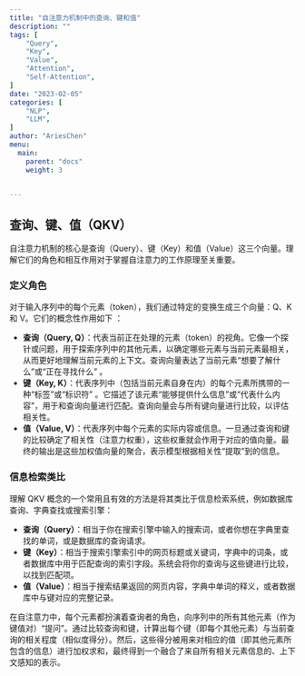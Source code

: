 ```yaml
---
title: "自注意力机制中的查询、键和值"
description: ""
tags: [
    "Query",
    "Key",
    "Value",
    "Attention",
    "Self-Attention",
]
date: "2023-02-05"
categories: [
    "NLP",
    "LLM",
]
author: "AriesChen"
menu:
  main:
    parent: "docs"
    weight: 3


---
```




## 查询、键、值（QKV）

自注意力机制的核心是查询（Query）、键（Key）和值（Value）这三个向量。理解它们的角色和相互作用对于掌握自注意力的工作原理至关重要。

### 定义角色

对于输入序列中的每个元素（token），我们通过特定的变换生成三个向量：Q、K 和 V。它们的概念性作用如下 ：

* **查询（Query, Q）**：代表当前正在处理的元素（token）的视角。它像一个探针或问题，用于探索序列中的其他元素，以确定哪些元素与当前元素最相关，从而更好地理解当前元素的上下文。查询向量表达了当前元素“想要了解什么”或“正在寻找什么” 。  
* **键（Key, K）**：代表序列中（包括当前元素自身在内）的每个元素所携带的一种“标签”或“标识符” 。它描述了该元素“能够提供什么信息”或“代表什么内容”，用于和查询向量进行匹配。查询向量会与所有键向量进行比较，以评估相关性。  
* **值（Value, V）**：代表序列中每个元素的实际内容或信息。一旦通过查询和键的比较确定了相关性（注意力权重），这些权重就会作用于对应的值向量。最终的输出是这些加权值向量的聚合，表示模型根据相关性“提取”到的信息。

### 信息检索类比

理解 QKV 概念的一个常用且有效的方法是将其类比于信息检索系统，例如数据库查询、字典查找或搜索引擎：

* **查询（Query）**：相当于你在搜索引擎中输入的搜索词，或者你想在字典里查找的单词，或是数据库的查询请求。  
* **键（Key）**：相当于搜索引擎索引中的网页标题或关键词，字典中的词条，或者数据库中用于匹配查询的索引字段。系统会将你的查询与这些键进行比较，以找到匹配项。  
* **值（Value）**：相当于搜索结果返回的网页内容，字典中单词的释义，或者数据库中与键对应的完整记录。

在自注意力中，每个元素都扮演着查询者的角色，向序列中的所有其他元素（作为键值对）“提问”。通过比较查询和键，计算出每个键（即每个其他元素）与当前查询的相关程度（相似度得分）。然后，这些得分被用来对相应的值（即其他元素所包含的信息）进行加权求和，最终得到一个融合了来自所有相关元素信息的、上下文感知的表示。
